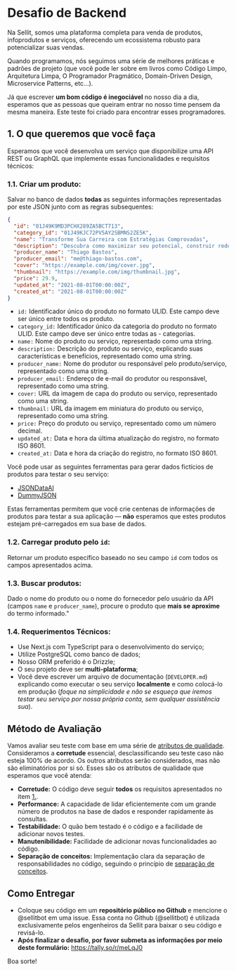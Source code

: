 # Desafio de Backend

Na Sellit, somos uma plataforma completa para venda de produtos, infoprodutos e serviços, oferecendo um ecossistema robusto para potencializar suas vendas.

Quando programamos, nós seguimos uma série de melhores práticas e padrões de projeto (que você pode ler sobre em livros como Código Limpo, Arquitetura Limpa, O Programador Pragmático, Domain-Driven Design, Microservice Patterns, etc...).

Já que escrever **um bom código é inegociável** no nosso dia a dia, esperamos que as pessoas que queiram entrar no nosso time pensem da mesma maneira. Este teste foi criado para encontrar esses programadores.

## 1. O que queremos que você faça

Esperamos que você desenvolva um serviço que disponibilize uma API REST ou GraphQL que implemente essas funcionalidades e requisitos técnicos:

### 1.1. Criar um produto:

Salvar no banco de dados **todas** as seguintes informações representadas por este JSON junto com as regras subsequentes:

```json
{
  "id": "01J49K9MD3PCHX289ZA5BCT713",
  "category_id": "01J49KJC72PV5AY2SBMNS2ZE5K",
  "name": "Transforme Sua Carreira com Estratégias Comprovadas",
  "description": "Descubra como maximizar seu potencial, construir redes influentes ​e garantir uma promoção rápida. Seu futuro começa aqui!",
  "producer_name": "Thiago Bastos",
  "producer_email": "me@thiago-bastos.com",
  "cover": "https://example.com/img/cover.jpg",
  "thumbnail": "https://example.com/img/thumbnail.jpg",
  "price": 29.9,
  "updated_at": "2021-08-01T00:00:00Z",
  "created_at": "2021-08-01T00:00:00Z"
}
```

- `id:` Identificador único do produto no formato ULID. Este campo deve ser único entre todos os produto.
- `category_id:` Identificador único da categoria do produto no formato ULID. Este campo deve ser único entre todas as - categorias.
- `name:` Nome do produto ou serviço, representado como uma string.
- `description:` Descrição do produto ou serviço, explicando suas características e benefícios, representado como uma string.
- `producer_name:` Nome do produtor ou responsável pelo produto/serviço, representado como uma string.
- `producer_email:` Endereço de e-mail do produtor ou responsável, representado como uma string.
- `cover:` URL da imagem de capa do produto ou serviço, representado como uma string.
- `thumbnail:` URL da imagem em miniatura do produto ou serviço, representado como uma string.
- `price:` Preço do produto ou serviço, representado como um número decimal.
- `updated_at:` Data e hora da última atualização do registro, no formato ISO 8601.
- `created_at:` Data e hora da criação do registro, no formato ISO 8601.

Você pode usar as seguintes ferramentas para gerar dados fictícios de produtos para testar o seu serviço:

- [JSONDataAI](https://jsondataai.com)
- [DummyJSON](https://dummyjson.com)

Estas ferramentas permitem que você crie centenas de informações de produtos para testar a sua aplicação — **não** esperamos que estes produtos estejam pré-carregados em sua base de dados.

### 1.2. Carregar produto pelo `id`:

Retornar um produto específico baseado no seu campo `id` com todos os campos apresentados acima.

### 1.3. Buscar produtos:

Dado o nome do produto ou o nome do fornecedor pelo usuário da API (campos `name` e `producer_name`), procure o produto que **mais se aproxime** do termo informado."

### 1.4. Requerimentos Técnicos:

* Use Next.js com TypeScript para o desenvolvimento do serviço;
* Utilize PostgreSQL como banco de dados;
* Nosso ORM preferido é o Drizzle;
* O seu projeto deve ser **multi-plataforma**;
* Você deve escrever um arquivo de documentação (`DEVELOPER.md`) explicando como executar o seu serviço **localmente** e como colocá-lo em produção (*foque na simplicidade e não se esqueça que iremos testar seu serviço por nossa própria conta, sem qualquer assistência sua*).

## Método de Avaliação

Vamos avaliar seu teste com base em uma série de [atributos de qualidade](https://en.wikipedia.org/wiki/List_of_system_quality_attributes). Consideramos a **corretude** essencial, desclassificando seu teste caso não esteja 100% de acordo. Os outros atributos serão considerados, mas não são eliminatórios por si só. Esses são os atributos de qualidade que esperamos que você atenda:

- **Corretude:** O código deve seguir **todos** os requisitos apresentados no item [1.](#1-o-que-queremos-que-você-faça).
- **Performance:** A capacidade de lidar eficientemente com um grande número de produtos na base de dados e responder rapidamente às consultas.
- **Testabilidade:** O quão bem testado é o código e a facilidade de adicionar novos testes.
- **Manutenibilidade:** Facilidade de adicionar novas funcionalidades ao código.
- **Separação de conceitos:** Implementação clara da separação de responsabilidades no código, seguindo o princípio de [separação de conceitos](https://en.wikipedia.org/wiki/Separation_of_concerns).

## Como Entregar

- Coloque seu código em um **repositório público no Github** e mencione o @sellitbot em uma issue.
  Essa conta no Github (@sellitbot) é utilizada exclusivamente pelos engenheiros da Sellit para baixar o seu código e revisá-lo.
- **Após finalizar o desafio, por favor submeta as informações por meio deste formulário:**
  https://tally.so/r/meLqJ0

Boa sorte!
